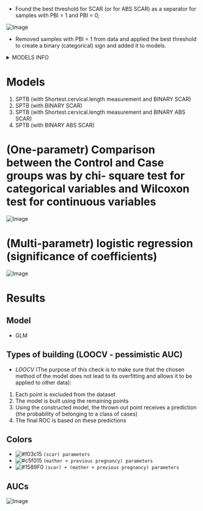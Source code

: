 - Found the best threshold for SCAR (or for ABS SCAR) as a separator for samples with PBI = 1 and PBI = 0;

![Image](SCAR_both.png)

- Removed samples with PBI = 1 from data and applied the best threshold to create a binary (categorical) sign and added it to models.

<details>
  <summary>MODELS INFO </summary>

**1** SAMPLES=127: CASES/CONTROLS: 6/121; FEATURES: Excluded (7):Uterine.Extensions,Cervical.lacerations,Pyrexia.in.labour.or.postpartum,Interpregnancy.interval,FDCS.pregnancy.birth.weight..g.,Duration.of.2nd.stage..MIN.,Duration.of.active.second.stage..MIN.; FEATURES: With NA (0):; FEATURES: Good (24):White,Black,South.East.Asian,Others,Smoking.History,Previous.SPTB,Previous.PPROM,Previous.late.miscarriage,Cervical.Surgery,Uterine.anomaly,History.of.recurrent.UTI.in.pregnancy,Trial.of.intrumental.delivery,Shortest.scar.distance.to.internal.os_BY_PBI,BMI,Age.at.del,Gravida,Parity,number_Previous.SPTB,number_Previous.PPROM,number_Previous.late.miscarriage,number_Cervical.Surgery,number_previous.FDCS,Fetal.fibronectin.value..ng.ml.,Shortest.cervical.length.14_24

**2** SAMPLES=127: CASES/CONTROLS: 6/121; FEATURES: Excluded (7):Uterine.Extensions,Cervical.lacerations,Pyrexia.in.labour.or.postpartum,Interpregnancy.interval,FDCS.pregnancy.birth.weight..g.,Duration.of.2nd.stage..MIN.,Duration.of.active.second.stage..MIN.; FEATURES: With NA (0):; FEATURES: Good (23):White,Black,South.East.Asian,Others,Smoking.History,Previous.SPTB,Previous.PPROM,Previous.late.miscarriage,Cervical.Surgery,Uterine.anomaly,History.of.recurrent.UTI.in.pregnancy,Trial.of.intrumental.delivery,Shortest.scar.distance.to.internal.os_BY_PBI,BMI,Age.at.del,Gravida,Parity,number_Previous.SPTB,number_Previous.PPROM,number_Previous.late.miscarriage,number_Cervical.Surgery,number_previous.FDCS,Fetal.fibronectin.value..ng.ml.

**3** SAMPLES=127: CASES/CONTROLS: 6/121; FEATURES: Excluded (7):Uterine.Extensions,Cervical.lacerations,Pyrexia.in.labour.or.postpartum,Interpregnancy.interval,FDCS.pregnancy.birth.weight..g.,Duration.of.2nd.stage..MIN.,Duration.of.active.second.stage..MIN.; FEATURES: With NA (0):; FEATURES: Good (24):White,Black,South.East.Asian,Others,Smoking.History,Previous.SPTB,Previous.PPROM,Previous.late.miscarriage,Cervical.Surgery,Uterine.anomaly,History.of.recurrent.UTI.in.pregnancy,Trial.of.intrumental.delivery,Shortest.scar.distance.from.internal.os_BY_PBI,BMI,Age.at.del,Gravida,Parity,number_Previous.SPTB,number_Previous.PPROM,number_Previous.late.miscarriage,number_Cervical.Surgery,number_previous.FDCS,Fetal.fibronectin.value..ng.ml.,Shortest.cervical.length.14_24

**4** SAMPLES=127: CASES/CONTROLS: 6/121; FEATURES: Excluded (7):Uterine.Extensions,Cervical.lacerations,Pyrexia.in.labour.or.postpartum,Interpregnancy.interval,FDCS.pregnancy.birth.weight..g.,Duration.of.2nd.stage..MIN.,Duration.of.active.second.stage..MIN.; FEATURES: With NA (0):; FEATURES: Good (23):White,Black,South.East.Asian,Others,Smoking.History,Previous.SPTB,Previous.PPROM,Previous.late.miscarriage,Cervical.Surgery,Uterine.anomaly,History.of.recurrent.UTI.in.pregnancy,Trial.of.intrumental.delivery,Shortest.scar.distance.from.internal.os_BY_PBI,BMI,Age.at.del,Gravida,Parity,number_Previous.SPTB,number_Previous.PPROM,number_Previous.late.miscarriage,number_Cervical.Surgery,number_previous.FDCS,Fetal.fibronectin.value..ng.ml.
</details>

# Models

1. SPTB (with Shortest.cervical.length measurement and BINARY SCAR)
2. SPTB (with BINARY SCAR)
3. SPTB (with Shortest.cervical.length measurement and BINARY ABS SCAR)
4. SPTB (with BINARY ABS SCAR)

# (One-parametr) Comparison between the Control and Case groups was by chi- square test for categorical variables and Wilcoxon test for continuous variables

![Image](SPTB_common_one_1.png)

# (Multi-parametr) logistic regression (significance of coefficients)
![Image](SPTB_common_all_1.png)



# Results
## Model
- GLM

## Types of building (LOOCV - pessimistic AUC)
- *LOOCV* (The purpose of this check is to make sure that the chosen method of the model does not lead to its overfitting and allows it to be applied to other data):
1. Each point is excluded from the dataset
2. The model is built using the remaining points
3. Using the constructed model, the thrown out point receives a prediction (the probability of belonging to a class of cases)
4. The final ROC is based on these predictions

## Colors
- ![#f03c15](https://via.placeholder.com/15/f03c15/000000?text=+) `(scar) parameters`
- ![#c5f015](https://via.placeholder.com/15/c5f015/000000?text=+) `(mather + previous pregnancy) parameters`
- ![#1589F0](https://via.placeholder.com/15/1589F0/000000?text=+) `(scar) + (mather + previous pregnancy) parameters`

## AUCs
![Image](SPTB_special_fig.png)


